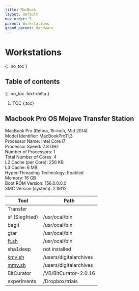 ```yaml
---
title: MacBook
layout: default
nav_order: 5
parent: Workstations
grand_parent: Hardware
---
```



# Workstations
{: .no_toc }

## Table of contents
{: .no_toc .text-delta }

1. TOC
{:toc}

## Macbook Pro OS Mojave Transfer Station

MacBook Pro (Retina, 15-inch, Mid 2014)  
Model Identifier:	MacBookPro11,3  
Processor Name:	Intel Core i7  
Processor Speed:	2.8 GHz  
Number of Processors:	1  
Total Number of Cores:	4  
L2 Cache (per Core):	256 KB  
L3 Cache:	6 MB  
Hyper-Threading Technology:	Enabled  
Memory:	16 GB  
Boot ROM Version:	156.0.0.0.0  
SMC Version (system):	2.19f12  


| Tool                     | Path                   |
| ------------------------ | ---------------------- |
| Transfer                 |                        |
| sf (Siegfried)           | /usr/ocal/bin          |
| bagit                    | /usr/ocal/bin          |
| gtar                     | /usr/ocal/bin          |
| [ft.sh](http://ft.sh/)   | /usr/ocal/bin          |
| sha1deep                 | not installed          |
| [kmv.sh](http://kmv.sh/) | /users/digitalarchives |
| [mmv.sh](http://mmv.sh/) | /users/digitalarchives |
| BitCurator               | /VB/BitCurator-2.0.16  |
| experiments              | /Dropbox/trials        |
